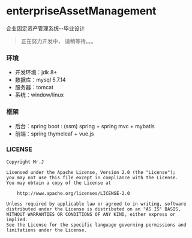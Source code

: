 # enterpriseAssetManagement
企业固定资产管理系统--毕业设计
 
> 正在努力开发中， 请稍等待。。。  

### 环境
- 开发环境：jdk 8+
- 数据库：mysql 5.7.14
- 服务器：tomcat
- 系统：window/linux

### 框架
- 后台：spring boot : (ssm) spring + spring mvc + mybatis
- 前端：spring thymeleaf + vue.js

### LICENSE
```
Copyright Mr.J

Licensed under the Apache License, Version 2.0 (the "License");
you may not use this file except in compliance with the License.
You may obtain a copy of the License at

    http://www.apache.org/licenses/LICENSE-2.0

Unless required by applicable law or agreed to in writing, software
distributed under the License is distributed on an "AS IS" BASIS,
WITHOUT WARRANTIES OR CONDITIONS OF ANY KIND, either express or implied.
See the License for the specific language governing permissions and
limitations under the License.
```

